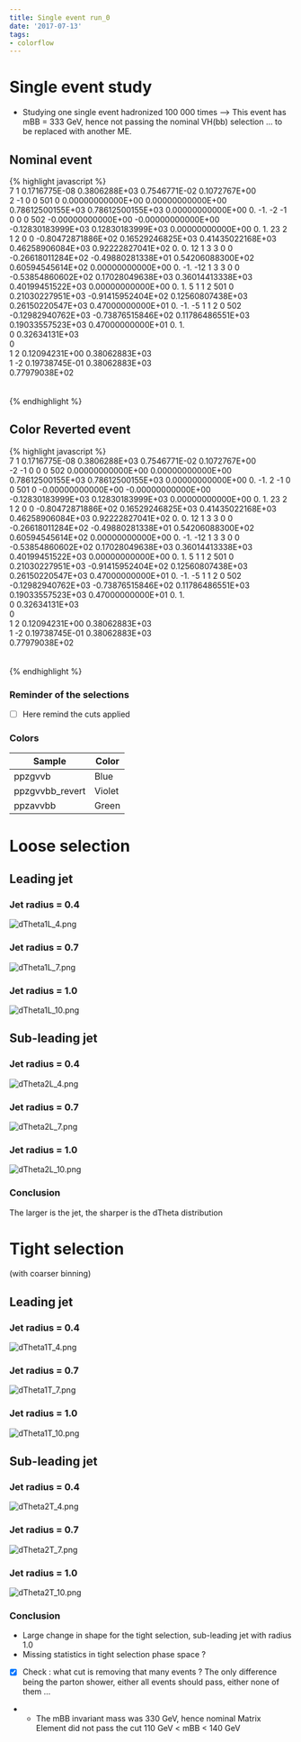 ```yaml
---
title: Single event run_0
date: '2017-07-13'
tags:
- colorflow
---
```

# Single event study
* Studying one single event hadronized 100 000 times
--> This event has mBB = 333 GeV, hence not passing the nominal VH(bb) selection ... to be replaced with another ME.

## Nominal event

{% highlight javascript %}
<event>                                                                                                                                  
 7   1  0.1716775E-08  0.3806288E+03  0.7546771E-02  0.1072767E+00                                                                       
        2   -1    0    0  501    0  0.00000000000E+00  0.00000000000E+00  0.78612500155E+03  0.78612500155E+03  0.00000000000E+00 0. -1.
       -2   -1    0    0    0  502 -0.00000000000E+00 -0.00000000000E+00 -0.12830183999E+03  0.12830183999E+03  0.00000000000E+00 0.  1.
       23    2    1    2    0    0 -0.80472871886E+02  0.16529246825E+03  0.41435022168E+03  0.46258906084E+03  0.92222827041E+02 0.  0.
       12    1    3    3    0    0 -0.26618011284E+02 -0.49880281338E+01  0.54206088300E+02  0.60594545614E+02  0.00000000000E+00 0. -1.
      -12    1    3    3    0    0 -0.53854860602E+02  0.17028049638E+03  0.36014413338E+03  0.40199451522E+03  0.00000000000E+00 0.  1.
        5    1    1    2  501    0  0.21030227951E+03 -0.91415952404E+02  0.12560807438E+03  0.26150220547E+03  0.47000000000E+01 0. -1.
       -5    1    1    2    0  502 -0.12982940762E+03 -0.73876515846E+02  0.11786486551E+03  0.19033557523E+03  0.47000000000E+01 0.  1.
<mgrwt>                                                                                                                                  
<rscale>  0 0.32634131E+03</rscale>                                                                                                      
<asrwt>0</asrwt>                                                                                                                         
<pdfrwt beam="1">  1        2 0.12094231E+00 0.38062883E+03</pdfrwt>                                                                     
<pdfrwt beam="2">  1       -2 0.19738745E-01 0.38062883E+03</pdfrwt>                                                                     
<totfact> 0.77979038E+02</totfact>                                                                                                       
</mgrwt>                                                                                                                                 
</event>                                                                                                                                 
{% endhighlight %}

## Color Reverted event

{% highlight javascript %}
<event>                                                                                                                                  
 7   1  0.1716775E-08  0.3806288E+03  0.7546771E-02  0.1072767E+00                                                                       
       -2   -1    0    0    0  502  0.00000000000E+00  0.00000000000E+00  0.78612500155E+03  0.78612500155E+03  0.00000000000E+00 0. -1.
        2   -1    0    0  501    0 -0.00000000000E+00 -0.00000000000E+00 -0.12830183999E+03  0.12830183999E+03  0.00000000000E+00 0.  1.
       23    2    1    2    0    0 -0.80472871886E+02  0.16529246825E+03  0.41435022168E+03  0.46258906084E+03  0.92222827041E+02 0.  0.
       12    1    3    3    0    0 -0.26618011284E+02 -0.49880281338E+01  0.54206088300E+02  0.60594545614E+02  0.00000000000E+00 0. -1.
      -12    1    3    3    0    0 -0.53854860602E+02  0.17028049638E+03  0.36014413338E+03  0.40199451522E+03  0.00000000000E+00 0.  1.
        5    1    1    2  501    0  0.21030227951E+03 -0.91415952404E+02  0.12560807438E+03  0.26150220547E+03  0.47000000000E+01 0. -1.
       -5    1    1    2    0  502 -0.12982940762E+03 -0.73876515846E+02  0.11786486551E+03  0.19033557523E+03  0.47000000000E+01 0.  1.
<mgrwt>                                                                                                                                  
<rscale>  0 0.32634131E+03</rscale>                                                                                                      
<asrwt>0</asrwt>                                                                                                                        
<pdfrwt beam="1">  1        2 0.12094231E+00 0.38062883E+03</pdfrwt>                                                                     
<pdfrwt beam="2">  1       -2 0.19738745E-01 0.38062883E+03</pdfrwt>                                                                     
<totfact> 0.77979038E+02</totfact>                                                                                                       
</mgrwt>                                                                                                                                 
</event>                                                                                                                                  
{% endhighlight %}

### Reminder of the selections
- [ ] Here remind the cuts applied

### Colors
| Sample          | Color  | 
| --------------- | ------ |
| ppzgvvb         | Blue   |
| ppzgvvbb_revert | Violet |
| ppzavvbb        | Green  |

# Loose selection

## Leading jet
### Jet radius = 0.4
![dTheta1L_4.png](/images/q/dTheta1L_4.png)
### Jet radius = 0.7
![dTheta1L_7.png](/images/q/dTheta1L_7.png)
### Jet radius = 1.0
![dTheta1L_10.png](/images/q/dTheta1L_10.png)

## Sub-leading jet
### Jet radius = 0.4
![dTheta2L_4.png](/images/q/dTheta2L_4.png)
### Jet radius = 0.7
![dTheta2L_7.png](/images/q/dTheta2L_7.png)
### Jet radius = 1.0
![dTheta2L_10.png](/images/q/dTheta2L_10.png)

### Conclusion
The larger is the jet, the sharper is the dTheta distribution

# Tight selection
(with coarser binning)

## Leading jet
### Jet radius = 0.4
![dTheta1T_4.png](/images/q/dTheta1T_4.png)
### Jet radius = 0.7
![dTheta1T_7.png](/images/q/dTheta1T_7.png)
### Jet radius = 1.0
![dTheta1T_10.png](/images/q/dTheta1T_10.png)

## Sub-leading jet
### Jet radius = 0.4
![dTheta2T_4.png](/images/q/dTheta2T_4.png)
### Jet radius = 0.7
![dTheta2T_7.png](/images/q/dTheta2T_7.png)
### Jet radius = 1.0
![dTheta2T_10.png](/images/q/dTheta2T_10.png)

### Conclusion
- Large change in shape for the tight selection, sub-leading jet with radius 1.0
- Missing statistics in tight selection phase space ?
- [x] Check : what cut is removing that many events ? The only difference being the parton shower, either all events should pass, either none of them ...
- - The mBB invariant mass was 330 GeV, hence nominal Matrix Element did not pass the cut 110 GeV < mBB < 140 GeV



